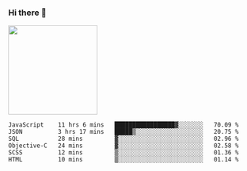 ### Hi there 👋

<!--
**hwolf0610/hwolf0610** is a ✨ _special_ ✨ repository because its `README.md` (this file) appears on your GitHub profile.

Here are some ideas to get you started:

- 🔭 I’m currently working on ...
- 🌱 I’m currently learning ...
- 👯 I’m looking to collaborate on ...
- 🤔 I’m looking for help with ...
- 💬 Ask me about ...
- 📫 How to reach me: ...
- 😄 Pronouns: ...
- ⚡ Fun fact: ...
-->

<img height="180em" src="https://github-readme-stats.vercel.app/api?username=hwolf0610&show_icons=true&hide_border=true&&count_private=true&include_all_commits=true" />


<!--START_SECTION:waka-->

```text
JavaScript    11 hrs 6 mins   █████████████████▓░░░░░░░   70.09 %
JSON          3 hrs 17 mins   █████▒░░░░░░░░░░░░░░░░░░░   20.75 %
SQL           28 mins         ▓░░░░░░░░░░░░░░░░░░░░░░░░   02.96 %
Objective-C   24 mins         ▓░░░░░░░░░░░░░░░░░░░░░░░░   02.58 %
SCSS          12 mins         ▒░░░░░░░░░░░░░░░░░░░░░░░░   01.36 %
HTML          10 mins         ▒░░░░░░░░░░░░░░░░░░░░░░░░   01.14 %
```

<!--END_SECTION:waka-->
